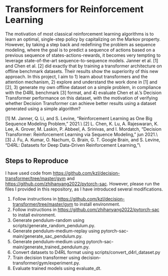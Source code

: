 # Transformers for Reinforcement Learning

The motivation of most classical reinforcement learning algorithms is to learn an optimal, single-step policy by capitalizing on the Markov property. However, by taking a step back and redefining the problem as sequence modeling, where the goal is to predict a sequence of actions based on a previous sequence of states-actions-rewards, it becomes very tempting to leverage state-of-the-art sequence-to-sequence models. Janner et al. [1] and Chen et al. [2] did exactly that by training a transformer architecture on offline benchmark datasets. Their results show the superiority of this new approach. In this project, I aim to 1) learn about transformers and the attention mechanism, 2) explore and understand the work done in [1] and [2], 3) generate my own offline dataset on a simple problem, in compliance with the D4RL benchmark [3] format, and 4) evaluate Chen et al.’s Decision Transformer performance on this dataset, with the motivation of verifying whether Decision Transformer can achieve better results using a dataset generated using a simple algorithm?

[1] M. Janner, Q. Li, and S. Levine, “Reinforcement Learning as One Big Sequence Modeling Problem,” 2021.\\
[2] L. Chen, K. Lu, A. Rajeswaran, K. Lee, A. Grover, M. Laskin, P. Abbeel, A. Srinivas, and I. Mordatch, “Decision Transformer: Reinforcement Learning via Sequence Modeling,” jun 2021.\\
[3] J. Fu, A. Kumar, O. Nachum, G. Brain, G. T. Google Brain, and S. Levine, “D4RL: Datasets for Deep Data-Driven Reinforcement Learning,”\\

## Steps to Reproduce
I have used code from https://github.com/kzl/decision-transformer/tree/master/gym and https://github.com/zhihanyang2022/pytorch-sac. However, please run the files I provided in this repository, as I have introduced several modifications.

1. Follow instructions in https://github.com/kzl/decision-transformer/tree/master/gym to install environment.
2. Follow instructions in https://github.com/zhihanyang2022/pytorch-sac to install evironment.
3. Generate pendulum-random using scripts/generate_random_pendulum.py.
4. Generate pendulum-medium-replay using pytorch-sac-main/generate_sac_pendulum.py.
5. Generate pendulum-medium using pytorch-sac-main/generate_trained_pendulum.py.
6. Convert datasets to D4RL format using scripts/convert_d4rl_dataset.py
7. Train decision transformer using decision-transformer/gym/experiment.py.
8. Evaluate trained models using evaluate_dt.
